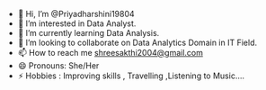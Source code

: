 
- 👋 Hi, I’m @Priyadharshini19804
- 👀 I’m interested in Data Analyst.
- 🌱 I’m currently learning Data Analysis.
- 💞️ I’m looking to collaborate on Data Analytics Domain in IT Field.
- 📫 How to reach me shreesakthi2004@gmail.com 
- 😄 Pronouns: She/Her
- ⚡ Hobbies : Improving skills , Travelling ,Listening to Music....

<!---
Priyadharshini19804/Priyadharshini19804 is a ✨ special ✨ repository because its `README.md` (this file) appears on your GitHub profile.
You can click the Preview link to take a look at your changes.
--->
